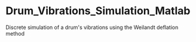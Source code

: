 # Drum_Vibrations_Simulation_Matlab
Discrete simulation of a drum's vibrations using the Weilandt deflation method
